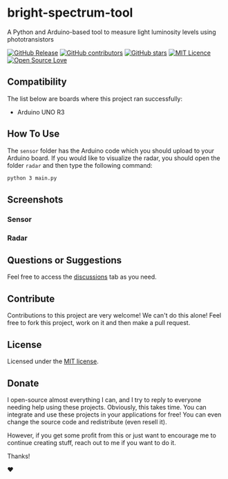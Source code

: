 # bright-spectrum-tool

A Python and Arduino-based tool to measure light luminosity levels using phototransistors

[![GitHub Release](https://img.shields.io/github/release/thiagodnf/bright-spectrum-tool.svg)](https://github.com/thiagodnf/bright-spectrum-tool/releases/latest)
[![GitHub contributors](https://img.shields.io/github/contributors/thiagodnf/bright-spectrum-tool.svg)](https://github.com/thiagodnf/bright-spectrum-tool/graphs/contributors)
[![GitHub stars](https://img.shields.io/github/stars/thiagodnf/bright-spectrum-tool.svg)](https://github.com/thiagodnf/bright-spectrum-tool)
[![MIT Licence](https://badges.frapsoft.com/os/mit/mit.svg?v=103)](https://opensource.org/licenses/mit-license.php)
[![Open Source Love](https://badges.frapsoft.com/os/v1/open-source.svg?v=103)](https://github.com/ellerbrock/open-source-badges/)

## Compatibility

The list below are boards where this project ran successfully:

- Arduino UNO R3

## How To Use

The `sensor` folder has the Arduino code which you should upload to your Arduino board.
If you would like to visualize the radar, you should open the folder `radar` and then type the following command:

```sh
python 3 main.py
```

## Screenshots

### Sensor

### Radar


## Questions or Suggestions

Feel free to access the <a href="../../discussions">discussions</a> tab as you need.

## Contribute

Contributions to this project are very welcome! We can't do this alone! Feel free to fork this project, work on it and then make a pull request.

## License

Licensed under the [MIT license](LICENSE).

## Donate

I open-source almost everything I can, and I try to reply to everyone needing help using these projects. Obviously, this takes time. You can integrate and use these projects in your applications for free! You can even change the source code and redistribute (even resell it).

However, if you get some profit from this or just want to encourage me to continue creating stuff, reach out to me if you want to do it.

Thanks!

❤️
